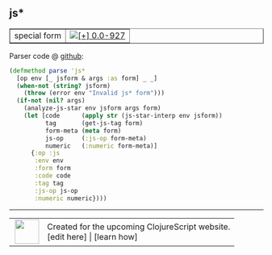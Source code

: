 ## js\*



 <table border="1">
<tr>
<td>special form</td>
<td><a href="https://github.com/cljsinfo/cljs-api-docs/tree/0.0-927"><img valign="middle" alt="[+] 0.0-927" title="Added in 0.0-927" src="https://img.shields.io/badge/+-0.0--927-lightgrey.svg"></a> </td>
</tr>
</table>









Parser code @ [github](https://github.com/clojure/clojurescript/blob/r1.7.28/src/main/clojure/cljs/analyzer.cljc#L2152-L2169):

```clj
(defmethod parse 'js*
  [op env [_ jsform & args :as form] _ _]
  (when-not (string? jsform)
    (throw (error env "Invalid js* form")))
  (if-not (nil? args)
    (analyze-js-star env jsform args form)
    (let [code      (apply str (js-star-interp env jsform))
          tag       (get-js-tag form)
          form-meta (meta form)
          js-op     (:js-op form-meta)
          numeric   (:numeric form-meta)]
      {:op :js
       :env env
       :form form
       :code code
       :tag tag
       :js-op js-op
       :numeric numeric})))
```

<!--
Repo - tag - source tree - lines:

 <pre>
clojurescript @ r1.7.28
└── src
    └── main
        └── clojure
            └── cljs
                └── <ins>[analyzer.cljc:2152-2169](https://github.com/clojure/clojurescript/blob/r1.7.28/src/main/clojure/cljs/analyzer.cljc#L2152-L2169)</ins>
</pre>

-->

---




 <table>
<tr><td>
<img valign="middle" align="right" width="48px" src="http://i.imgur.com/Hi20huC.png">
</td><td>
Created for the upcoming ClojureScript website.<br>
[edit here] | [learn how]
</td></tr></table>

[edit here]:https://github.com/cljsinfo/cljs-api-docs/blob/master/cljsdoc/special/jsSTAR.cljsdoc
[learn how]:https://github.com/cljsinfo/cljs-api-docs/wiki/cljsdoc-files

<!--

This information was too distracting to show to readers, but I'll leave it
commented here since it is helpful to:

- pretty-print the data used to generate this document
- and show how to retrieve that data



The API data for this symbol:

```clj
{:ns "special",
 :name "js*",
 :type "special form",
 :source {:code "(defmethod parse 'js*\n  [op env [_ jsform & args :as form] _ _]\n  (when-not (string? jsform)\n    (throw (error env \"Invalid js* form\")))\n  (if-not (nil? args)\n    (analyze-js-star env jsform args form)\n    (let [code      (apply str (js-star-interp env jsform))\n          tag       (get-js-tag form)\n          form-meta (meta form)\n          js-op     (:js-op form-meta)\n          numeric   (:numeric form-meta)]\n      {:op :js\n       :env env\n       :form form\n       :code code\n       :tag tag\n       :js-op js-op\n       :numeric numeric})))",
          :title "Parser code",
          :repo "clojurescript",
          :tag "r1.7.28",
          :filename "src/main/clojure/cljs/analyzer.cljc",
          :lines [2152 2169]},
 :full-name "special/js*",
 :full-name-encode "special/jsSTAR",
 :history [["+" "0.0-927"]]}

```

Retrieve the API data for this symbol:

```clj
;; from Clojure REPL
(require '[clojure.edn :as edn])
(-> (slurp "https://raw.githubusercontent.com/cljsinfo/cljs-api-docs/catalog/cljs-api.edn")
    (edn/read-string)
    (get-in [:symbols "special/js*"]))
```

-->
